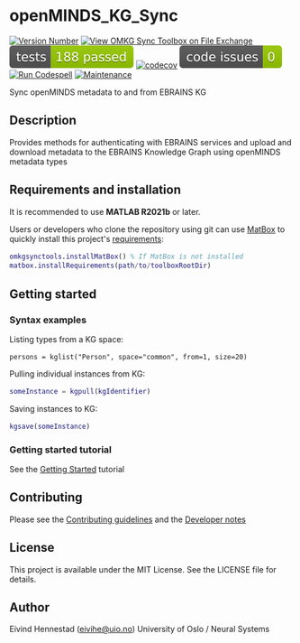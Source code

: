 # openMINDS_KG_Sync

[![Version Number](https://img.shields.io/github/v/release/ehennestad/openminds-kg-sync?label=version)](https://github.com/ehennestad/openminds-kg-sync/releases/latest)
[![View OMKG Sync Toolbox on File Exchange](https://www.mathworks.com/matlabcentral/images/matlab-file-exchange.svg)](https://se.mathworks.com/matlabcentral/fileexchange/182309-openminds-kg-sync-toolbox)
[![MATLAB Tests](.github/badges/tests.svg)](https://github.com/ehennestad/openminds-kg-sync/actions/workflows/test-code.yml)
[![codecov](https://codecov.io/gh/ehennestad/openminds-kg-sync/graph/badge.svg?token=JZNUFC2953)](https://codecov.io/gh/ehennestad/openminds-kg-sync)
[![MATLAB Code Issues](.github/badges/code_issues.svg)](https://github.com/ehennestad/openminds-kg-sync/security/code-scanning)
[![Run Codespell](https://github.com/ehennestad/openminds-kg-sync/actions/workflows/run-codespell.yml/badge.svg)](https://github.com/ehennestad/openminds-kg-sync/actions/workflows/run-codespell.yml)
[![Maintenance](https://img.shields.io/badge/Maintained%3F-yes-green.svg)](https://gitHub.com/ehennestad/openminds-kg-sync/graphs/commit-activity)

Sync openMINDS metadata to and from EBRAINS KG

## Description

Provides methods for authenticating with EBRAINS services and upload and download metadata to the EBRAINS Knowledge Graph using openMINDS metadata types

## Requirements and installation
It is recommended to use **MATLAB R2021b** or later.

Users or developers who clone the repository using git can use [MatBox](https://github.com/ehennestad/MatBox) to quickly install this project's [requirements](./requirements.txt):

```matlab
omkgsynctools.installMatBox() % If MatBox is not installed
matbox.installRequirements(path/to/toolboxRootDir)
```

## Getting started

### Syntax examples

Listing types from a KG space:
```
persons = kglist("Person", space="common", from=1, size=20)
```

Pulling individual instances from KG:
``` matlab
someInstance = kgpull(kgIdentifier)
```

Saving instances to KG:
``` matlab
kgsave(someInstance)
```


### Getting started tutorial
See the [Getting Started](https://github.com/ehennestad/openminds-kg-sync/blob/main/docs/GettingStarted.md) tutorial

## Contributing
Please see the [Contributing guidelines](.github/CONTRIBUTING.md) and the [Developer notes](.github/DeveloperNotes.md)

## License

This project is available under the MIT License. See the LICENSE file for details.

## Author

Eivind Hennestad (eivihe@uio.no)
University of Oslo / Neural Systems

